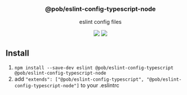 <h3 align="center">
  @pob/eslint-config-typescript-node
</h3>

<p align="center">
  eslint config files
</p>

<p align="center">
  <a href="https://npmjs.org/package/@pob/eslint-config-typescript-node"><img src="https://img.shields.io/npm/v/@pob/eslint-config-typescript-node.svg?style=flat-square"></a>
  <a href="https://david-dm.org/christophehurpeau/eslint-config-pob?path=@pob/eslint-config-typescript-node"><img src="https://david-dm.org/christophehurpeau/eslint-config-pob.svg?path=@pob/eslint-config-typescript-node?style=flat-square"></a>
</p>

## Install

1. `npm install --save-dev eslint @pob/eslint-config-typescript @pob/eslint-config-typescript-node`
2. add `"extends": ["@pob/eslint-config-typescript", "@pob/eslint-config-typescript-node"]` to your .eslintrc
